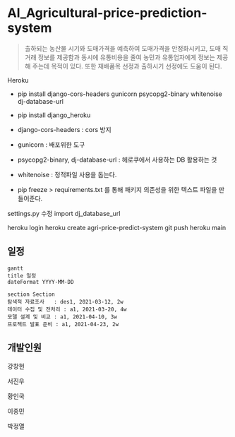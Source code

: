 # AI_Agricultural-price-prediction-system

> 출하되는 농산물 시기와 도매가격을 예측하여 도매가격을 안정화시키고, 도매 직거래 정보를 제공함과 동시에 유통비용을 줄여 농민과 유통업자에게 정보는 제공해 주는데 목적이 있다. 또한 재배품목 선정과 출하시기 선정에도 도움이 된다.


Heroku
- pip install django-cors-headers gunicorn psycopg2-binary whitenoise dj-database-url
- pip install django_heroku
- django-cors-headers : cors 방지
- gunicorn : 배포위한 도구
- psycopg2-binary, dj-database-url : 헤로쿠에서 사용하는 DB 활용하는 것
- whitenoise : 정적파일 사용을 돕는다.

- pip freeze > requirements.txt 를 통해 패키지 의존성을 위한 텍스트 파일을 만들어준다.

settings.py 수정
import dj_database_url

heroku login
heroku create agri-price-predict-system
git push heroku main

## 일정

```mermaid
gantt
title 일정
dateFormat YYYY-MM-DD

section Section
탐색적 자료조사   : des1, 2021-03-12, 2w
데이터 수집 및 전처리 : a1, 2021-03-20, 4w
모델 설계 및 비교 : a1, 2021-04-10, 3w
프로젝트 발표 준비 : a1, 2021-04-23, 2w
```



## 개발인원

강창현

서진우

황인국

이종민

박정열

